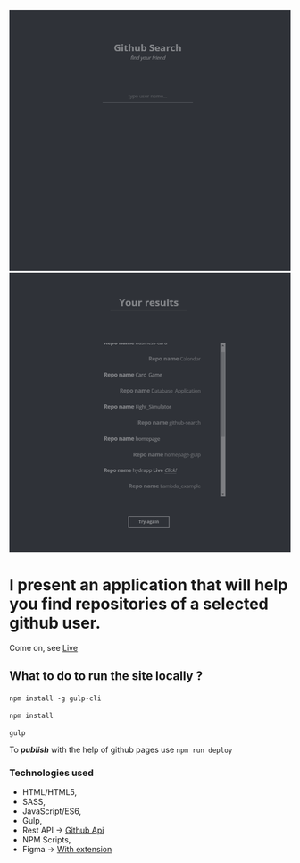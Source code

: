 ![Main page](github/main.PNG) ![Results](github/results.PNG)

# I present an application that will help you find repositories of a selected github user.

Come on, see [Live](https://sasinskil.github.io/github-search/)

## What to do to run the site locally ?

`npm install -g gulp-cli`

`npm install`

`gulp`

To ***publish*** with the help of github pages use `npm run deploy`

### Technologies used

- HTML/HTML5,
- SASS,
- JavaScript/ES6,
- Gulp,
- Rest API -> [Github Api](https://developer.github.com/v3/)
- NPM Scripts,
- Figma -> [With extension](https://pdkit.co)

